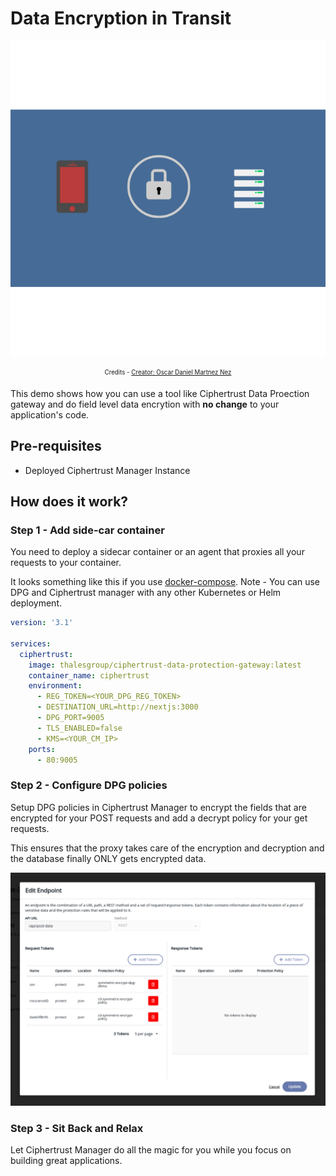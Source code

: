 # Data Encryption in Transit

![file encryption](public/68999-file-encryption.gif)<center>
<sub><sup>Credits - [Creator: Oscar Daniel Martnez Nez](https://lottiefiles.com/68999-file-encryption)</sup></sub>
</center>

This demo shows how you can use a tool like Ciphertrust Data Proection gateway and do field level data encrytion with **no change** to your application's code.

## Pre-requisites
- Deployed Ciphertrust Manager Instance

## How does it work?
### Step 1 - Add side-car container
You need to deploy a sidecar container or an agent that proxies all your requests to your container.

It looks something like this if you use [docker-compose](https://docs.docker.com/compose/).
Note - You can use DPG and Ciphertrust manager with any other Kubernetes or Helm deployment.
```yml
version: '3.1'

services:
  ciphertrust:
    image: thalesgroup/ciphertrust-data-protection-gateway:latest
    container_name: ciphertrust
    environment:
      - REG_TOKEN=<YOUR_DPG_REG_TOKEN>
      - DESTINATION_URL=http://nextjs:3000
      - DPG_PORT=9005
      - TLS_ENABLED=false
      - KMS=<YOUR_CM_IP>
    ports:
      - 80:9005
```

### Step 2 - Configure DPG policies
Setup DPG policies in Ciphertrust Manager to encrypt the fields that are encrypted for your POST requests and add a decrypt policy for your get requests.

This ensures that the proxy takes care of the encryption and decryption and the database finally ONLY gets encrypted data.

![dpg policy example](./dpg-policy.png)

### Step 3 - Sit Back and Relax
Let Ciphertrust Manager do all the magic for you while you focus on building great applications.